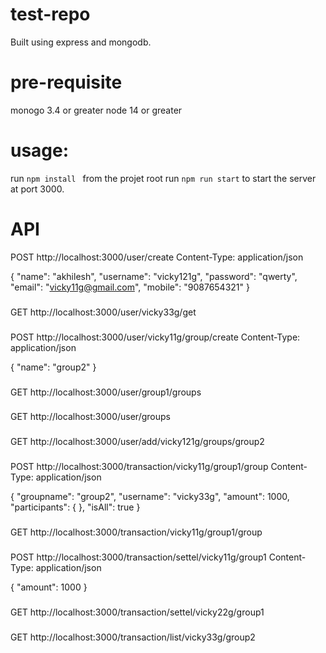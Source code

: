 # test-repo
  
  Built using express and mongodb.

# pre-requisite
 monogo 3.4 or greater
 node 14 or greater
 
# usage:
 run `npm install ` from the projet root
 run `npm run start` to start the server at port 3000.
  

# API

  POST http://localhost:3000/user/create
  Content-Type: application/json

  {
    "name": "akhilesh",
    "username": "vicky121g",
    "password": "qwerty",
    "email": "vicky11g@gmail.com",
    "mobile": "9087654321"
  }

###
GET http://localhost:3000/user/vicky33g/get

###

POST http://localhost:3000/user/vicky11g/group/create
Content-Type: application/json

{
  "name": "group2"
}

###
GET http://localhost:3000/user/group1/groups

###
GET http://localhost:3000/user/groups

###
GET http://localhost:3000/user/add/vicky121g/groups/group2

###
POST http://localhost:3000/transaction/vicky11g/group1/group
Content-Type: application/json

{ 
  "groupname": "group2",
  "username": "vicky33g",
  "amount": 1000,
  "participants": {
  },
  "isAll": true
}

###
GET http://localhost:3000/transaction/vicky11g/group1/group

###
POST http://localhost:3000/transaction/settel/vicky11g/group1
Content-Type: application/json

{ 
  "amount": 1000
}

###
GET http://localhost:3000/transaction/settel/vicky22g/group1

###
GET http://localhost:3000/transaction/list/vicky33g/group2